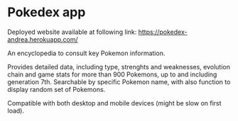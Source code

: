 # Pokedex app

Deployed website available at following link:
https://pokedex-andrea.herokuapp.com/

An encyclopedia to consult key Pokemon information.

Provides detailed data, including type, strenghts and weaknesses, evolution chain and game stats for more than 900 Pokemons, up to and including generation 7th. Searchable by specific Pokemon name, with also function to display random set of Pokemons.

Compatible with both desktop and mobile devices (might be slow on first load).
